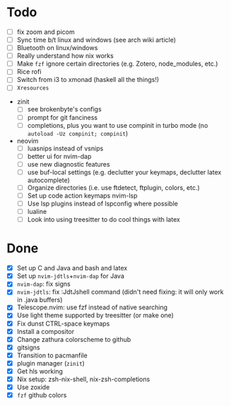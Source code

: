 # Todo

* [ ] fix zoom and picom
* [ ] Sync time b/t linux and windows (see arch wiki article)
* [ ] Bluetooth on linux/windows
* [ ] Really understand how nix works
* [ ] Make `fzf` ignore certain directories (e.g. Zotero, node\_modules, etc.)
* [ ] Rice rofi
* [ ] Switch from i3 to xmonad (haskell all the things!)
* [ ] `Xresources`
* zinit
  + [ ] see brokenbyte's configs
  + [ ] prompt for git fanciness
  + [ ] completions, plus you want to use compinit in turbo mode (no `autoload -Uz compinit; compinit`)
* neovim
  + [ ] luasnips instead of vsnips
  + [ ] better ui for nvim-dap
  + [ ] use new diagnostic features
  + [ ] use buf-local settings (e.g. declutter your keymaps, declutter latex autocomplete)
  + [ ] Organize directories (i.e. use ftdetect, ftplugin, colors, etc.)
  + [ ] Set up code action keymaps nvim-lsp
  + [ ] Use lsp plugins instead of lspconfig where possible
  + [ ] lualine
  + [ ] Look into using treesitter to do cool things with latex

# Done

* [X] Set up C and Java and bash and latex
* [X] Set up `nvim-jdtls`+`nvim-dap` for Java
* [X] `nvim-dap`: fix signs
* [X] `nvim-jdtls`: fix :JdtJshell command (didn't need fixing: it will only work in .java buffers)
* [X] Telescope.nvim: use fzf instead of native searching
* [X] Use light theme supported by treesitter (or make one)
* [X] Fix dunst CTRL-space keymaps
* [X] Install a compositor
* [X] Change zathura colorscheme to github
* [X] gitsigns
* [X] Transition to pacmanfile
* [X] plugin manager (`zinit`)
* [X] Get hls working
* [X] Nix setup: zsh-nix-shell, nix-zsh-completions
* [X] Use zoxide
* [X] `fzf` github colors
